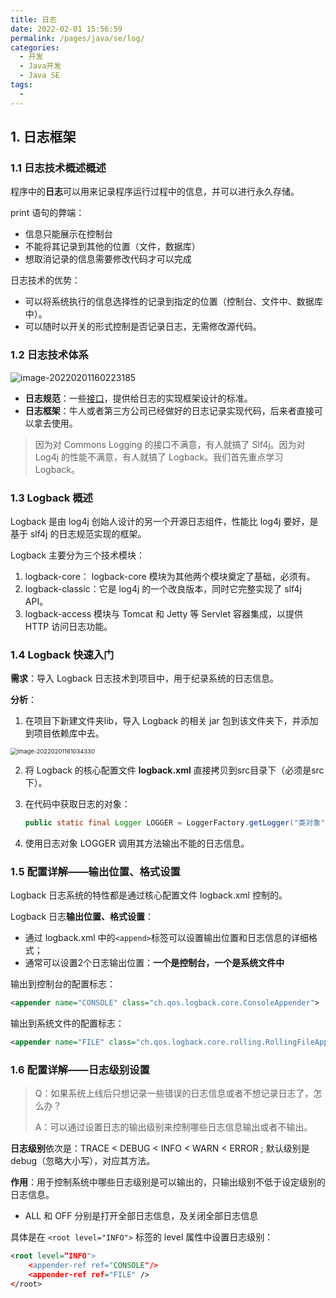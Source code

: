 ```yaml
---
title: 日志
date: 2022-02-01 15:56:59
permalink: /pages/java/se/log/
categories:
  - 开发
  - Java开发
  - Java SE
tags:
  - 
---
```

## 1. 日志框架

### 1.1 日志技术概述概述

程序中的**日志**可以用来记录程序运行过程中的信息，并可以进行永久存储。

print 语句的弊端：

+ 信息只能展示在控制台
+ 不能将其记录到其他的位置（文件，数据库）
+ 想取消记录的信息需要修改代码才可以完成

日志技术的优势：

+ 可以将系统执行的信息选择性的记录到指定的位置（控制台、文件中、数据库中）。
+ 可以随时以开关的形式控制是否记录日志，无需修改源代码。

 ### 1.2 日志技术体系

![image-20220201160223185](https://notebook-img-1304596351.cos.ap-beijing.myqcloud.com/img/image-20220201160223185.png)

+ **日志规范**：一些<u>接口</u>，提供给日志的实现框架设计的标准。
+ **日志框架**：牛人或者第三方公司已经做好的日志记录实现代码，后来者直接可以拿去使用。

> 因为对 Commons Logging 的接口不满意，有人就搞了 Slf4j。因为对 Log4j 的性能不满意，有人就搞了 Logback。我们首先重点学习 Logback。

### 1.3 Logback 概述

Logback 是由 log4j 创始人设计的另一个开源日志组件，性能比 log4j 要好，是基于 slf4j 的日志规范实现的框架。

Logback 主要分为三个技术模块：

1. logback-core： logback-core 模块为其他两个模块奠定了基础，必须有。
2. logback-classic：它是 log4j 的一个改良版本，同时它完整实现了 slf4j API。
3. logback-access 模块与 Tomcat 和 Jetty 等 Servlet 容器集成，以提供 HTTP 访问日志功能。

### 1.4 Logback 快速入门

**需求**：导入 Logback 日志技术到项目中，用于纪录系统的日志信息。

**分析**：

1. 在项目下新建文件夹lib，导入 Logback 的相关 jar 包到该文件夹下，并添加到项目依赖库中去。

<img src="https://notebook-img-1304596351.cos.ap-beijing.myqcloud.com/img/image-20220201161034330.png" alt="image-20220201161034330" style="zoom:67%;" />

2. 将 Logback 的核心配置文件 **logback.xml** 直接拷贝到src目录下（必须是src下）。

3. 在代码中获取日志的对象：

   ```java
   public static final Logger LOGGER = LoggerFactory.getLogger("类对象");
   ```

4. 使用日志对象 LOGGER 调用其方法输出不能的日志信息。

### 1.5 配置详解——输出位置、格式设置

Logback 日志系统的特性都是通过核心配置文件 logback.xml 控制的。

Logback 日志**输出位置、格式设置**：

+ 通过 logback.xml 中的`<append>`标签可以设置输出位置和日志信息的详细格式；
+ 通常可以设置2个日志输出位置：**一个是控制台，一个是系统文件中**

输出到控制台的配置标志：

```xml
<appender name="CONSOLE" class="ch.qos.logback.core.ConsoleAppender">
```

输出到系统文件的配置标志：

```xml
<appender name="FILE" class="ch.qos.logback.core.rolling.RollingFileAppender">
```

### 1.6 配置详解——日志级别设置

> Q：如果系统上线后只想记录一些错误的日志信息或者不想记录日志了，怎么办？
>
> A：可以通过设置日志的输出级别来控制哪些日志信息输出或者不输出。

**日志级别**依次是：TRACE < DEBUG < INFO < WARN < ERROR ; 默认级别是 debug（忽略大小写），对应其方法。

**作用**：用于控制系统中哪些日志级别是可以输出的，只输出级别不低于设定级别的日志信息。

+ ALL 和 OFF 分别是打开全部日志信息，及关闭全部日志信息

具体是在 `<root level="INFO">` 标签的 level 属性中设置日志级别：

```xml
<root level=“INFO">
    <appender-ref ref="CONSOLE"/>
    <appender-ref ref="FILE" />
</root>
```


